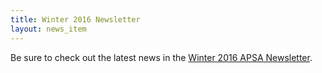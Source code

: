 ```yaml
---
title: Winter 2016 Newsletter
layout: news_item
---
```


Be sure to check out the latest news in the <a href="/assets/pdfs/2016-01-Newsletter.pdf">Winter 2016 APSA Newsletter</a>.
